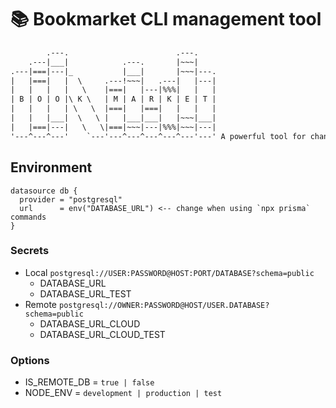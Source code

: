 # 📚 Bookmarket CLI management tool

```txt
        .---.                        .---.
    .---|___|            .---.       |~~~|
.---|===|---|_           |___|       |~~~|---.
|   |===|   |  \     .---!~~~|   .---|   |---|
|   |   |   |   \    |===|   |---|%%%|   |   |
| B | O | O |\ K \   | M | A | R | K | E | T |
|   |   |   | \   \  |===|   |===|   |   |   |
|   |   |___|  \   \ |   |___|___|   |~~~|___|
|   |===|---|   \   \|===|~~~|---|%%%|~~~|---|
'---^---^---'    `---'---^---^---^---^---'---' A powerful tool for changing the world...
```

## Environment

```prisma
datasource db {
  provider = "postgresql"
  url      = env("DATABASE_URL") <-- change when using `npx prisma` commands
}
```

### Secrets

- Local `postgresql://USER:PASSWORD@HOST:PORT/DATABASE?schema=public`
  - DATABASE_URL
  - DATABASE_URL_TEST
- Remote `postgresql://OWNER:PASSWORD@HOST/USER.DATABASE?schema=public`
  - DATABASE_URL_CLOUD
  - DATABASE_URL_CLOUD_TEST

### Options

- IS_REMOTE_DB = `true | false`
- NODE_ENV = `development | production | test`
